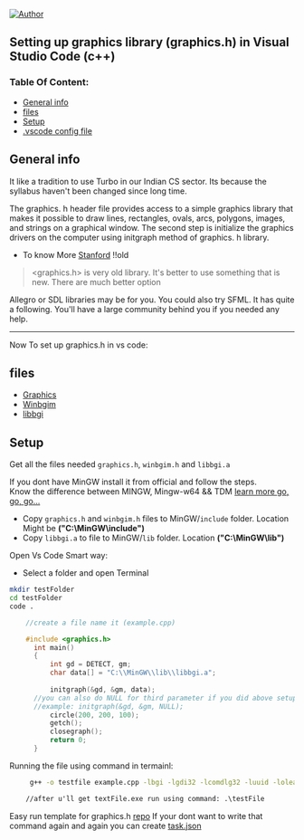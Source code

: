 [![Author](https://img.shields.io/badge/Auther---Ullas-blu)](https://img.shields.io/badge/Auther---Ullas-blu?utm_source=github.com&utm_medium=campaign&utm_content=button&utm_campaign=dmhendricks%2Ffile-icon-vectors)

## Setting up graphics library (graphics.h) in Visual Studio Code (c++)

### Table Of Content: 

- [General info](#general-info)
- [files](#files)
- [Setup](#setup)
- [.vscode config file](https://github.com/ullaskunder3/graphics.h-setup)

## General info
It like a tradition to use Turbo in our Indian CS sector.
Its because the syllabus haven't been changed since long time.

The graphics. h header file provides access to a simple graphics library that makes it possible to draw lines, rectangles, ovals, arcs, polygons, images, and strings on a graphical window. The second step is initialize the graphics drivers on the computer using initgraph method of graphics. h library.

- To know More [Stanford](https://web.stanford.edu/class/archive/cs/cs106b/cs106b.1126/materials/cppdoc/graphics.html) !!old

> <graphics.h> is very old library. It's better to use something that is new.
> There are much better option 

Allegro or SDL libraries may be for you.
You could also try SFML. It has quite a following. You'll have a large community behind you if you needed any help.

--------------------------------------------------

Now To set up graphics.h in vs code:
	
## files
- [Graphics](./graphics.h)
- [Winbgim](./winbgim.h)
- [libbgi](./libbgi.a)

	
## Setup
 Get all the files needed `graphics.h`, `winbgim.h` and `libbgi.a`
 
 If you dont have MinGW install it from official and follow the steps.<br>
 Know the difference between MINGW, Mingw-w64 && TDM [learn more go, go, go...](https://github.com/ullaskunder3/cpp-setup-vsCode#setup)
 
- Copy `graphics.h` and `winbgim.h` files to MinGW/`include` folder. 
   Location Might be **("C:\MinGW\include\")**
- Copy `libbgi.a` to file to MinGW/`lib` folder. 
   Location **("C:\MinGW\lib\")**
   
 Open Vs Code Smart way:
   - Select a folder and open Terminal
   ```bash
   mkdir testFolder
   cd testFolder
   code .
   ```


```cpp
    //create a file name it (example.cpp)

    #include <graphics.h> 
      int main()
      {
          int gd = DETECT, gm;
          char data[] = "C:\\MinGW\\lib\\libbgi.a";
      
          initgraph(&gd, &gm, data);
	  //you can also do NULL for third parameter if you did above setup successfully
	  //example: initgraph(&gd, &gm, NULL);
          circle(200, 200, 100);
          getch();
          closegraph();
          return 0;
      }
  ```
 Running the file using command in termainl: 
  ```cmd
       g++ -o testfile example.cpp -lbgi -lgdi32 -lcomdlg32 -luuid -loleaut32 -lole32

      //after u'll get textFile.exe run using command: .\testFile
  ```
  Easy run template for graphics.h [repo](https://github.com/ullaskunder3/graphics.h-project-template)
  If your dont want to write that command again and again you can create [task.json](https://github.com/ullaskunder3/graphics.h-setup/tree/main/.vscode)
